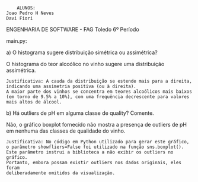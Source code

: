         ALUNOS: 
    Joao Pedro H Neves
    Davi Fiori

ENGENHARIA DE SOFTWARE - FAG Toledo 6º Período

main.py:



a) O histograma sugere distribuição simétrica ou assimétrica?

O histograma do teor alcoólico no vinho sugere uma distribuição assimétrica.

    Justificativa: A cauda da distribuição se estende mais para a direita, 
    indicando uma assimetria positiva (ou à direita). 
    A maior parte dos vinhos se concentra em teores alcoólicos mais baixos 
    (em torno de 9.5% a 10%), com uma frequência decrescente para valores mais altos de álcool.

b) Há outliers de pH em alguma classe de quality? Comente.

Não, o gráfico boxplot fornecido não mostra a presença de 
outliers de pH em nenhuma das classes de qualidade do vinho.

    Justificativa: No código em Python utilizado para gerar este gráfico, 
    o parâmetro showfliers=False foi utilizado na função sns.boxplot(). 
    Este parâmetro instrui a biblioteca a não exibir os outliers no gráfico. 
    Portanto, embora possam existir outliers nos dados originais, eles foram 
    deliberadamente omitidos da visualização.

